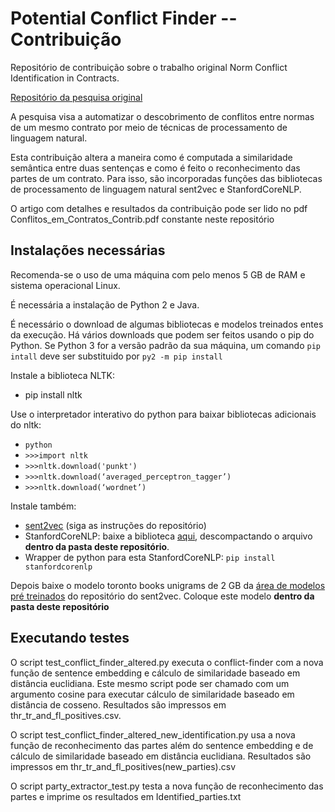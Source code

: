 # Potential Conflict Finder -- Contribuição

Repositório de contribuição sobre o trabalho original Norm Conflict Identification in Contracts.

[Repositório da pesquisa original](https://github.com/JoaoPauloAires/potential-conflict-identifier)

A pesquisa visa a automatizar o descobrimento de conflitos entre normas de um mesmo contrato por meio de técnicas de processamento de linguagem natural.

Esta contribuição altera a maneira como é computada a similaridade semântica entre duas sentenças e como é feito o reconhecimento das partes de um contrato. Para isso, são incorporadas funções das bibliotecas de processamento de linguagem natural sent2vec e StanfordCoreNLP.

O artigo com detalhes e resultados da contribuição pode ser lido no pdf Conflitos_em_Contratos_Contrib.pdf constante neste repositório

## Instalações necessárias

Recomenda-se o uso de uma máquina com pelo menos 5 GB de RAM e sistema operacional Linux.

É necessária a instalação de Python 2 e Java.

É necessário o download de algumas bibliotecas e modelos treinados entes da execução. Há vários downloads que podem ser feitos usando o pip do Python. Se Python 3 for a versão padrão da sua máquina, um comando ```pip intall``` deve ser substituido por ```py2 -m pip install```

Instale a biblioteca NLTK:

 - pip install nltk

Use o interpretador interativo do python para baixar bibliotecas adicionais do nltk:

 - ```python```
 - ```>>>import nltk```
 - ```>>>nltk.download('punkt')```
 - ```>>>nltk.download(‘averaged_perceptron_tagger’)```
 - ```>>>nltk.download(‘wordnet’)```

Instale também:

 - [sent2vec](https://github.com/epfml/sent2vec) (siga as instruções do repositório)
 - StanfordCoreNLP: baixe a biblioteca [aqui](https://stanfordnlp.github.io/CoreNLP/#download), descompactando o arquivo **dentro da pasta deste repositório**.
 - Wrapper de python para esta StanfordCoreNLP: ```pip install stanfordcorenlp```

Depois baixe o modelo toronto books unigrams de 2 GB da [área de modelos pré treinados](https://github.com/epfml/sent2vec#downloading-pre-trained-models) do repositório do sent2vec. Coloque este modelo **dentro da pasta deste repositório**

## Executando testes

O script test_conflict_finder_altered.py executa o conflict-finder com a nova função de sentence embedding e cálculo de similaridade baseado em distância euclidiana. Este mesmo script pode ser chamado com um argumento cosine para executar cálculo de similaridade baseado em distância de cosseno. Resultados são impressos em thr_tr_and_fl_positives.csv.

O script test_conflict_finder_altered_new_identification.py usa a nova função de reconhecimento das partes além do sentence embedding e de cálculo de similaridade baseado em distância euclidiana. Resultados são impressos em thr_tr_and_fl_positives(new_parties).csv

O script party_extractor_test.py testa a nova função de reconhecimento das partes e imprime os resultados em Identified_parties.txt

